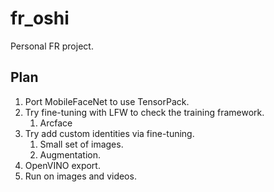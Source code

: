 # fr_oshi
Personal FR project.

## Plan
1. Port MobileFaceNet to use TensorPack.
2. Try fine-tuning with LFW to check the training framework.
    1. Arcface
3. Try add custom identities via fine-tuning.
    1. Small set of images.
    2. Augmentation.
4. OpenVINO export.
5. Run on images and videos.

